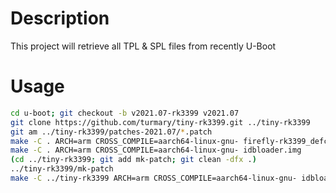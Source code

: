 # Description

  This project will retrieve all TPL & SPL files from recently U-Boot

# Usage
  ```bash
  cd u-boot; git checkout -b v2021.07-rk3399 v2021.07
  git clone https://github.com/turmary/tiny-rk3399.git ../tiny-rk3399
  git am ../tiny-rk3399/patches-2021.07/*.patch
  make -C . ARCH=arm CROSS_COMPILE=aarch64-linux-gnu- firefly-rk3399_defconfig
  make -C . ARCH=arm CROSS_COMPILE=aarch64-linux-gnu- idbloader.img
  (cd ../tiny-rk3399; git add mk-patch; git clean -dfx .)
  ../tiny-rk3399/mk-patch
  make -C ../tiny-rk3399 ARCH=arm CROSS_COMPILE=aarch64-linux-gnu- idbloader.img # KCPPFLAGS="-DDEBUG=1"
  ```
